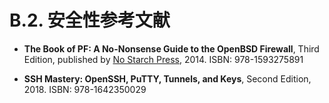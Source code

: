 # B.2. 安全性参考文献

- **The Book of PF: A No-Nonsense Guide to the OpenBSD Firewall**, Third Edition, published by [No Starch Press](https://nostarch.com/pf3), 2014. ISBN: 978-1593275891

- **SSH Mastery: OpenSSH, PuTTY, Tunnels, and Keys**, Second Edition, 2018. ISBN: 978-1642350029